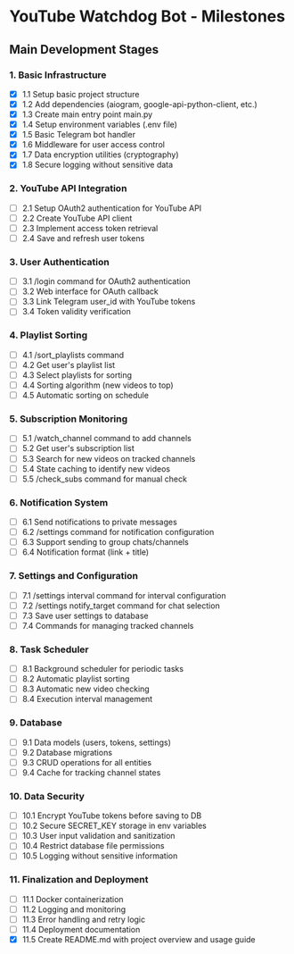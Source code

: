 # YouTube Watchdog Bot - Milestones

## Main Development Stages

### 1. Basic Infrastructure
- [x] 1.1 Setup basic project structure
- [x] 1.2 Add dependencies (aiogram, google-api-python-client, etc.)
- [x] 1.3 Create main entry point main.py
- [x] 1.4 Setup environment variables (.env file)
- [x] 1.5 Basic Telegram bot handler
- [x] 1.6 Middleware for user access control
- [x] 1.7 Data encryption utilities (cryptography)
- [x] 1.8 Secure logging without sensitive data

### 2. YouTube API Integration
- [ ] 2.1 Setup OAuth2 authentication for YouTube API
- [ ] 2.2 Create YouTube API client
- [ ] 2.3 Implement access token retrieval
- [ ] 2.4 Save and refresh user tokens

### 3. User Authentication
- [ ] 3.1 /login command for OAuth2 authentication
- [ ] 3.2 Web interface for OAuth callback
- [ ] 3.3 Link Telegram user_id with YouTube tokens
- [ ] 3.4 Token validity verification

### 4. Playlist Sorting
- [ ] 4.1 /sort_playlists command
- [ ] 4.2 Get user's playlist list
- [ ] 4.3 Select playlists for sorting
- [ ] 4.4 Sorting algorithm (new videos to top)
- [ ] 4.5 Automatic sorting on schedule

### 5. Subscription Monitoring
- [ ] 5.1 /watch_channel command to add channels
- [ ] 5.2 Get user's subscription list
- [ ] 5.3 Search for new videos on tracked channels
- [ ] 5.4 State caching to identify new videos
- [ ] 5.5 /check_subs command for manual check

### 6. Notification System
- [ ] 6.1 Send notifications to private messages
- [ ] 6.2 /settings command for notification configuration
- [ ] 6.3 Support sending to group chats/channels
- [ ] 6.4 Notification format (link + title)

### 7. Settings and Configuration
- [ ] 7.1 /settings interval command for interval configuration
- [ ] 7.2 /settings notify_target command for chat selection
- [ ] 7.3 Save user settings to database
- [ ] 7.4 Commands for managing tracked channels

### 8. Task Scheduler
- [ ] 8.1 Background scheduler for periodic tasks
- [ ] 8.2 Automatic playlist sorting
- [ ] 8.3 Automatic new video checking
- [ ] 8.4 Execution interval management

### 9. Database
- [ ] 9.1 Data models (users, tokens, settings)
- [ ] 9.2 Database migrations
- [ ] 9.3 CRUD operations for all entities
- [ ] 9.4 Cache for tracking channel states

### 10. Data Security
- [ ] 10.1 Encrypt YouTube tokens before saving to DB
- [ ] 10.2 Secure SECRET_KEY storage in env variables
- [ ] 10.3 User input validation and sanitization
- [ ] 10.4 Restrict database file permissions
- [ ] 10.5 Logging without sensitive information

### 11. Finalization and Deployment
- [ ] 11.1 Docker containerization
- [ ] 11.2 Logging and monitoring
- [ ] 11.3 Error handling and retry logic
- [ ] 11.4 Deployment documentation
- [x] 11.5 Create README.md with project overview and usage guide 